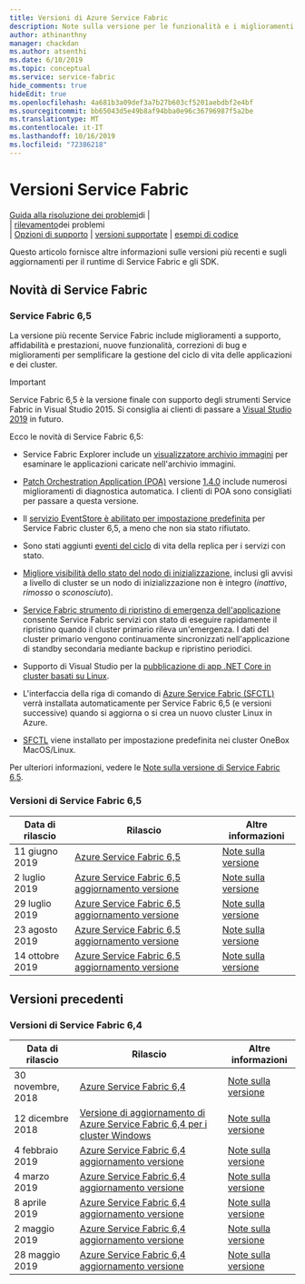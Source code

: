 ```yaml
---
title: Versioni di Azure Service Fabric
description: Note sulla versione per le funzionalità e i miglioramenti più recenti in Service Fabric.
author: athinanthny
manager: chackdan
ms.author: atsenthi
ms.date: 6/10/2019
ms.topic: conceptual
ms.service: service-fabric
hide_comments: true
hideEdit: true
ms.openlocfilehash: 4a681b3a09def3a7b27b603cf5201aebdbf2e4bf
ms.sourcegitcommit: bb65043d5e49b8af94bba0e96c36796987f5a2be
ms.translationtype: MT
ms.contentlocale: it-IT
ms.lasthandoff: 10/16/2019
ms.locfileid: "72386218"
---
```

# <a name="service-fabric-releases"></a>Versioni Service Fabric

<a href="https://github.com/Azure/Service-Fabric-Troubleshooting-Guides" target="blank">Guida alla risoluzione dei problemi</a>di |   
| <a href="https://github.com/Azure/service-fabric-issues" target="blank">rilevamento</a>dei problemi  
| <a href="https://docs.microsoft.com/azure/service-fabric/service-fabric-support" target="blank">Opzioni di supporto</a> 
| <a href="https://docs.microsoft.com/azure/service-fabric/service-fabric-versions" target="blank">versioni supportate</a> 
| <a href="https://azure.microsoft.com/resources/samples/?service=service-fabric&sort=0" target="blank">esempi di codice</a>

Questo articolo fornisce altre informazioni sulle versioni più recenti e sugli aggiornamenti per il runtime di Service Fabric e gli SDK.

## <a name="whats-new-in-service-fabric"></a>Novità di Service Fabric

### <a name="service-fabric-65"></a>Service Fabric 6,5

La versione più recente Service Fabric include miglioramenti a supporto, affidabilità e prestazioni, nuove funzionalità, correzioni di bug e miglioramenti per semplificare la gestione del ciclo di vita delle applicazioni e dei cluster.

> [!IMPORTANT]
> Service Fabric 6,5 è la versione finale con supporto degli strumenti Service Fabric in Visual Studio 2015. Si consiglia ai clienti di passare a [Visual Studio 2019](https://visualstudio.microsoft.com/vs/) in futuro.

Ecco le novità di Service Fabric 6,5:

- Service Fabric Explorer include un [visualizzatore archivio immagini](service-fabric-visualizing-your-cluster.md#image-store-viewer) per esaminare le applicazioni caricate nell'archivio immagini.

- [Patch Orchestration Application (POA)](service-fabric-patch-orchestration-application.md) versione [1.4.0](https://github.com/microsoft/Service-Fabric-POA/releases/tag/v1.4.0) include numerosi miglioramenti di diagnostica automatica. I clienti di POA sono consigliati per passare a questa versione.

- Il [servizio EventStore è abilitato per impostazione predefinita](service-fabric-visualizing-your-cluster.md#event-store) per Service Fabric cluster 6,5, a meno che non sia stato rifiutato.

- Sono stati aggiunti [eventi del ciclo](service-fabric-diagnostics-event-generation-operational.md#replica-events) di vita della replica per i servizi con stato.

- [Migliore visibilità dello stato del nodo di inizializzazione](service-fabric-understand-and-troubleshoot-with-system-health-reports.md#seed-node-status), inclusi gli avvisi a livello di cluster se un nodo di inizializzazione non è integro (*inattivo*, *rimosso* o *sconosciuto*).

- [Service Fabric strumento di ripristino di emergenza dell'applicazione](https://github.com/Microsoft/Service-Fabric-AppDRTool) consente Service Fabric servizi con stato di eseguire rapidamente il ripristino quando il cluster primario rileva un'emergenza. I dati del cluster primario vengono continuamente sincronizzati nell'applicazione di standby secondaria mediante backup e ripristino periodici.

- Supporto di Visual Studio per la [pubblicazione di app .NET Core in cluster basati su Linux](service-fabric-how-to-publish-linux-app-vs.md).

- L'interfaccia della riga di comando di [Azure Service Fabric (SFCTL)](https://docs.microsoft.com/azure/service-fabric/service-fabric-cli) verrà installata automaticamente per Service Fabric 6,5 (e versioni successive) quando si aggiorna o si crea un nuovo cluster Linux in Azure.

- [SFCTL](https://docs.microsoft.com/azure/service-fabric/service-fabric-cli) viene installato per impostazione predefinita nei cluster OneBox MacOS/Linux.

Per ulteriori informazioni, vedere le [Note sulla versione di Service Fabric 6,5](https://github.com/Azure/service-fabric/blob/master/release_notes/Service_Fabric_ReleaseNotes_65.pdf).

### <a name="service-fabric-65-releases"></a>Versioni di Service Fabric 6,5

| Data di rilascio | Rilascio | Altre informazioni |
|---|---|---|
| 11 giugno 2019 | [Azure Service Fabric 6,5](https://blogs.msdn.microsoft.com/azureservicefabric/2019/06/11/azure-service-fabric-6-5-release/)  | [Note sulla versione](https://github.com/Azure/service-fabric/blob/master/release_notes/Service_Fabric_ReleaseNotes_65.pdf)|
| 2 luglio 2019 | [Azure Service Fabric 6,5 aggiornamento versione](https://blogs.msdn.microsoft.com/azureservicefabric/2019/07/04/azure-service-fabric-6-5-refresh-release/)  | [Note sulla versione](https://github.com/Azure/service-fabric/blob/master/release_notes/Service_Fabric_ReleaseNotes_65CU1.pdf)  |
| 29 luglio 2019 | [Azure Service Fabric 6,5 aggiornamento versione](https://techcommunity.microsoft.com/t5/Azure-Service-Fabric/Azure-Service-Fabric-6-5-Second-Refresh-Release/ba-p/800523)  | [Note sulla versione](https://github.com/Azure/service-fabric/blob/master/release_notes/Service_Fabric_ReleaseNotes_65CU2.pdf)  |
| 23 agosto 2019 | [Azure Service Fabric 6,5 aggiornamento versione](https://techcommunity.microsoft.com/t5/Azure-Service-Fabric/Azure-Service-Fabric-6-5-Third-Refresh-Release/ba-p/818599)  | [Note sulla versione](https://github.com/Azure/service-fabric/blob/master/release_notes/Service_Fabric_ReleaseNotes_65CU3.pdf)  |
| 14 ottobre 2019 | [Azure Service Fabric 6,5 aggiornamento versione](https://techcommunity.microsoft.com/t5/Azure-Service-Fabric/Azure-Service-Fabric-6-5-Fifth-Refresh-Release/ba-p/913296)  | [Note sulla versione](https://github.com/Azure/service-fabric/blob/master/release_notes/Service_Fabric_ReleaseNotes_65CU5.md)  |


## <a name="previous-versions"></a>Versioni precedenti

### <a name="service-fabric-64-releases"></a>Versioni di Service Fabric 6,4

| Data di rilascio | Rilascio | Altre informazioni |
|---|---|---|
| 30 novembre, 2018 | [Azure Service Fabric 6,4](https://blogs.msdn.microsoft.com/azureservicefabric/2018/11/30/azure-service-fabric-6-4-release/)  | [Note sulla versione](https://msdnshared.blob.core.windows.net/media/2018/12/Service-Fabric-6.4-Release.pdf)|
| 12 dicembre 2018 | [Versione di aggiornamento di Azure Service Fabric 6,4 per i cluster Windows](https://blogs.msdn.microsoft.com/azureservicefabric/2018/12/12/azure-service-fabric-6-4-refresh-for-windows-clusters/)  | [Note sulla versione](https://msdnshared.blob.core.windows.net/media/2018/12/Links.pdf)  |
| 4 febbraio 2019 | [Azure Service Fabric 6,4 aggiornamento versione](https://blogs.msdn.microsoft.com/azureservicefabric/2019/02/04/azure-service-fabric-6-4-refresh-release/) | [Note sulla versione](https://msdnshared.blob.core.windows.net/media/2019/02/Service-Fabric-6.4CU3-Release-Notes.pdf) |
| 4 marzo 2019 | [Azure Service Fabric 6,4 aggiornamento versione](https://blogs.msdn.microsoft.com/azureservicefabric/2019/03/12/azure-service-fabric-6-4-refresh-release-2/) | [Note sulla versione](https://msdnshared.blob.core.windows.net/media/2019/03/Service-Fabric-6.4CU4-Release-Notes.pdf)
| 8 aprile 2019 | [Azure Service Fabric 6,4 aggiornamento versione](https://blogs.msdn.microsoft.com/azureservicefabric/2019/04/08/azure-service-fabric-6-4-refresh-release-5/) | [Note sulla versione](https://msdnshared.blob.core.windows.net/media/2019/04/Service-Fabric-6.4CU5-ReleaseNotes3.pdf)
| 2 maggio 2019 | [Azure Service Fabric 6,4 aggiornamento versione](https://blogs.msdn.microsoft.com/azureservicefabric/2019/05/02/azure-service-fabric-6-4-refresh-release-3/) | [Note sulla versione](https://msdnshared.blob.core.windows.net/media/2019/05/Service-Fabric-64CU6-Release-Notes-V2.pdf)
| 28 maggio 2019 | [Azure Service Fabric 6,4 aggiornamento versione](https://blogs.msdn.microsoft.com/azureservicefabric/2019/05/28/azure-service-fabric-6-4-refresh-release-4/) | [Note sulla versione](https://msdnshared.blob.core.windows.net/media/2019/05/Service_Fabric_64CU7_Release_Notes1.pdf)
